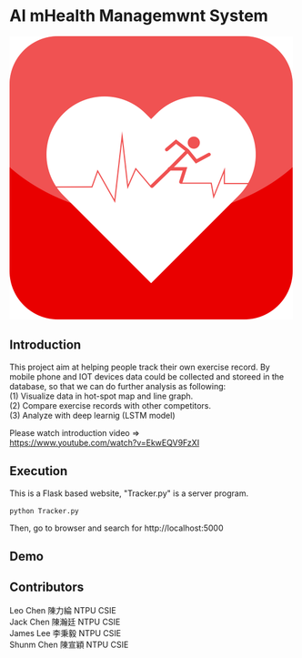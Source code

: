 # AI mHealth Managemwnt System

![image](https://github.com/leochen66/AI-mHealth/blob/master/picdisplay/image1.png
)

## Introduction
This project aim at helping people track their own exercise record. By mobile phone and IOT devices data could be collected and storeed in the database, so that we can do further analysis as following:<br/>
(1) Visualize data in hot-spot map and line graph. <br/>
(2) Compare exercise records with other competitors.<br/>
(3) Analyze with deep learnig (LSTM model) <br/>

Please watch introduction video =><br/>
https://www.youtube.com/watch?v=EkwEQV9FzXI

## Execution
This is a Flask based website, "Tracker.py" is a server program.
```
python Tracker.py
```
Then, go to browser and search for http://localhost:5000

## Demo

## Contributors
Leo Chen 陳力綸 NTPU CSIE <br/>
Jack Chen 陳瀚廷 NTPU CSIE <br/>
James Lee 李秉毅 NTPU CSIE <br/>
Shunm Chen 陳宣穎 NTPU CSIE <br/>